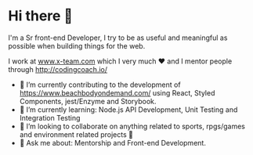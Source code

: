# Hi there 👋

I'm a Sr front-end Developer, I try to be as useful and meaningful as possible when building things for the web.

I work at www.x-team.com which I very much ❤️ and I mentor people through http://codingcoach.io/

- 🔭 I’m currently contributing to the development of https://www.beachbodyondemand.com/ using React, Styled Components, jest/Enzyme and Storybook.
- 🌱 I’m currently learning: Node.js API Development, Unit Testing and Integration Testing
- 👯 I’m looking to collaborate on anything related to sports, rpgs/games and environment related projects 🌳
- 💬 Ask me about: Mentorship and Front-end Development.
